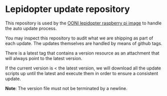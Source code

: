 # Lepidopter update repository

This repository is used by the [OONI lepidopter raspberry pi
image](https://github.com/thetorproject/lepidopter) to handle the auto update
process.

You may inspect this repository to audit what we are shipping as part of each
update. The updates themselves are handled by means of github tags.

There is a latest tag that contains a version resource as an attachment that will
always point to the latest version.

If the current version is < the latest version, we will download all the update
scripts up until the latest and execute them in order to ensure a consistent
update.

**Note**: The version file must not be terminated by a newline.

